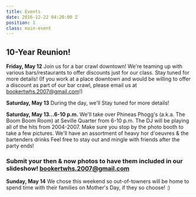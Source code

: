 ```yaml
---
title: Events
date: 2016-12-22 04:20:00 Z
position: 1
class: main-event
---
```


## 10-Year Reunion!

**Friday, May 12**
Join us for a bar crawl downtown! We're teaming up with various bars/restaurants to offer discounts just for our class. Stay tuned for more details! (If you work at a place downtown and would be willing to offer a discount as part of our bar crawl, please email us at [bookertwhs.2007@gmail.com](bookertwhs.2007@gmail.com)!)

**Saturday, May 13**
During the day, we'll Stay tuned for more details!

**Saturday, May 13...6-10 p.m.**
We'll take over Phineas Phogg's (a.k.a. The Boom Boom Room) at Seville Quarter from 6-10 p.m. The DJ will be playing all of the hits from 2004-2007. Make sure you stop by the photo booth to take a few pictures. We'll have an assortment of heavy hor d'oeuvres & the bartenders drinks Feel free to stay out and mingle with friends after the party ends!

### Submit your then & now photos to have them included in our slideshow! [bookertwhs.2007@gmail.com](bookertwhs.2007@gmail.com)

**Sunday, May 14**
We chose this weekend so out-of-towners will be home to spend time with their families on Mother's Day, if they so choose! :)